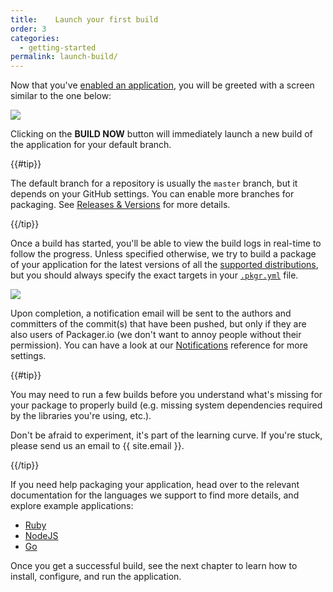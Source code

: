 ```yaml
---
title:    Launch your first build
order: 3
categories:
  - getting-started
permalink: launch-build/
---
```


Now that you've [enabled an application][enable-application], you will be greeted with a screen similar to the one below:

[enable-application]: ../enable-application-for-packaging

<img src="{{ site.baseurl }}/static/img/packager-build-now.png" />

Clicking on the **BUILD NOW** button will immediately launch a new build of the application for your default branch.

{{#tip}}

The default branch for a repository is usually the <code>master</code> branch, but it depends on your GitHub settings. You can enable more branches for packaging. See <a href="../releases-and-versions">Releases & Versions</a> for more details.

{{/tip}}

Once a build has started, you'll be able to view the build logs in real-time to follow the progress. Unless specified otherwise, we try to build a package of your application for the latest versions of all the [supported distributions][distributions], but you should always specify the exact targets in your [`.pkgr.yml`][pkgr-yml] file.

<img src="{{ site.baseurl }}/static/img/packager-logs.png" />

Upon completion, a notification email will be sent to the authors and committers of the commit(s) that have been pushed, but only if they are also users of Packager.io (we don't want to annoy people without their permission). You can have a look at our [Notifications][notifications] reference for more settings.

{{#tip}}

You may need to run a few builds before you understand what's missing for your package to properly build (e.g. missing system dependencies required by the libraries you're using, etc.).

Don't be afraid to experiment, it's part of the learning curve. If you're stuck, please send us an email to {{ site.email }}.

{{/tip}}

If you need help packaging your application, head over to the relevant documentation for the languages we support to find more details, and explore example applications:

* [Ruby][ruby]
* [NodeJS][nodejs]
* [Go][go]

[ruby]: ../ruby
[nodejs]: ../nodejs
[go]: ../golang

Once you get a successful build, see the next chapter to learn how to install, configure, and run the application.

[distributions]: ../distributions
[pkgr-yml]: ../pkgr-yml
[notifications]: ../notifications
